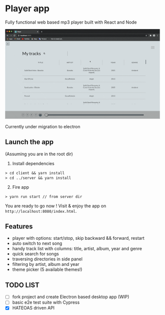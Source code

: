 # Player app

Fully functional web based mp3 player built with React and Node

![Alt Demo](https://raw.githubusercontent.com/jedluk/random/master/player/player_demo.gif)

Currently under migration to electron

## Launch the app

(Assuming you are in the root dir)

1. Install dependencies

```
> cd client && yarn install
> cd ../server && yarn install
```

2. Fire app

```
> yarn run start // from server dir
```

You are ready to go now !
Visit & enjoy the app on `http://localhost:8080/index.html`.

## Features

- player with options: start/stop, skip backward && forward, restart
- auto switch to next song
- handy track list with columns: title, artist, album, year and genre
- quick search for songs
- traversing directories in side panel
- filtering by artist, album and year
- theme picker (5 available themes!)

## TODO LIST

- [ ] fork project and create Electron based desktop app (WIP)
- [ ] basic e2e test suite with Cypress
- [x] HATEOAS driven API
